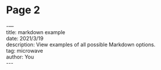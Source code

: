 # Page 2

-—\
title: markdown example\
date: 2021/3/19\
description: View examples of all possible Markdown options.\
tag: microwave\
author: You\
\---
